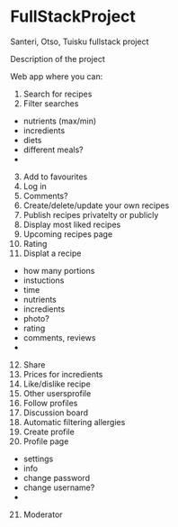# FullStackProject
Santeri, Otso, Tuisku fullstack project

Description of the project

Web app where you can:
1. Search for recipes
2. Filter searches
  - nutrients (max/min)
  - incredients
  - diets
  - different meals?
  - 
3. Add to favourites
4. Log in
5. Comments?
6. Create/delete/update your own recipes
7. Publish recipes privatelty or publicly
8. Display most liked recipes
9. Upcoming recipes page
10. Rating
11. Displat a recipe
   - how many portions
   - instuctions
   - time
   - nutrients
   - incredients
   - photo?
   - rating
   - comments, reviews
   - 
12. Share
13. Prices for incredients
14. Like/dislike recipe
15. Other usersprofile
16. Follow profiles
17. Discussion board
18. Automatic filtering allergies
19. Create profile
20. Profile page
   - settings
   - info
   - change password
   - change username?
   - 
21. Moderator

